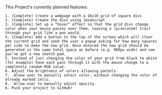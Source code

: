 This Project's currently planned features:

    1. (Complete) Create a webpage with a 16x16 grid of square divs 
    2. (Complete) Create the divs using JavaScript
    3. (Complete) Set up a “hover” effect so that the grid divs change color when your mouse passes over them, leaving a (pixelated) trail through your grid like a pen would. 
    4. (Complete) Add a button to the top of the screen which will clear the current grid and send the user a popup asking for how many squares per side to make the new grid. Once entered the new grid should be generated in the same total space as before (e.g. 960px wide) and now you’ve got a new sketch pad. 
    5. Instead of just changing the color of your grid from black to white (for example) have each pass through it with the mouse change to a completely random RGB value. 
    6. Adjust the brightness of colors allowing pastels.
    7.  Aloow user to manually select color, without changing the color of already marked cells.
    8.  Allow user to manually adjust opacity.
    6. Push your project to GitHub!
